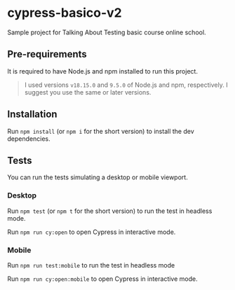 # cypress-basico-v2

Sample project for Talking About Testing basic course online school.

## Pre-requirements

It is required to have Node.js and npm installed to run this project.

> I used versions `v18.15.0` and `9.5.0` of Node.js and npm, respectively. I suggest you use the same or later versions.

## Installation

Run `npm install` (or `npm i` for the short version) to install the dev dependencies.

## Tests
You can run the tests simulating a desktop or mobile viewport.

### Desktop

Run `npm test` (or `npm t` for the short version) to run the test in headless mode.

Run `npm run cy:open` to open Cypress in interactive mode.

### Mobile

Run `npm run test:mobile` to run the test in headless mode

Run `npm run cy:open:mobile` to open Cypress in interactive mode.
